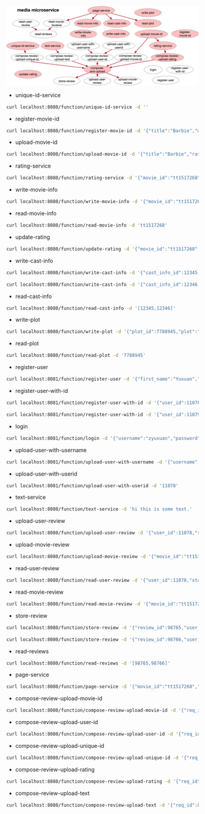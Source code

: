 ![call-graph](call-graph.png)

- unique-id-service

```bash
curl localhost:8080/function/unique-id-service -d ''
```

- register-movie-id

```bash
curl localhost:8080/function/register-movie-id -d '{"title":"Barbie","movie_id":"tt1517268"}'
```

- upload-movie-id

```bash
curl localhost:8080/function/upload-movie-id -d '{"title":"Barbie","rating": 5}'
```

- rating-service

```bash
curl localhost:8080/function/rating-service -d '{"movie_id":"tt1517268", "rating":5, "req_id":"7788945"}'
```

- write-movie-info

```bash
curl localhost:8080/function/write-movie-info -d '{"movie_id":"tt1517268","title":"Barbie","plot_id":113473,"avg_rating":"8.9","num_rating":165314,"casts":[],"thumbnail_ids":[],"photo_ids":[],"video_ids":[]}'
```

- read-movie-info

```bash
curl localhost:8080/function/read-movie-info -d 'tt1517268'
```

- update-rating

```bash
curl localhost:8080/function/update-rating -d '{"movie_id":"tt1517268","sum_uncommitted_rating":477,"num_uncommitted_rating":100}'
```

- write-cast-info

```bash
curl localhost:8080/function/write-cast-info -d '{"cast_info_id":12345,"name":"Kirk Douglas","gender":true,"intro":"Kirk Douglas was an American actor and filmmaker."}'
```

```bash
curl localhost:8080/function/write-cast-info -d '{"cast_info_id":12346,"name":"Jennifer Lawrence","gender":false,"intro":"Considered one of the most successful actresses of her generation, Lawrence was the highest-paid actress in the world in 2015 and 2016."}'
```

- read-cast-info

```bash
curl localhost:8080/function/read-cast-info -d '[12345,12346]'
```

- write-plot

```bash
curl localhost:8080/function/write-plot -d '{"plot_id":7788945,"plot":"One evening at a dance party, Barbie is suddenly stricken with worries about mortality. Overnight, she develops bad breath, cellulite, and flat feet, disrupting her routines and impairing the aura of classic perfection experienced by the Barbies. Weird Barbie, a disfigured doll, tells Barbie to find the child playing with her in the real world to cure her afflictions. Barbie follows the advice and travels to the real world, with Ken joining Barbie by stowing away in her convertible."}'
```

- read-plot

```bash
curl localhost:8080/function/read-plot -d '7788945'
```

- register-user

```bash
curl localhost:8081/function/register-user -d '{"first_name":"Yuxuan","last_name":"Zhang","username":"zyuxuan","password":"123456"}'
```

- register-user-with-id

```bash
curl localhost:8081/function/register-user-with-id -d '{"user_id":11078,"first_name":"Tom","last_name":"Wenisch","username":"twenisch","password":"12345"}'
```

```bash
curl localhost:8081/function/register-user-with-id -d '{"user_id":11079,"first_name":"Todd","last_name":"Austin","username":"taustin","password":"12345"}'
```

- login

```bash
curl localhost:8081/function/login -d '{"username":"zyuxuan","password":"123456","secret":"idontknowwhatasecretis"}'
```

- upload-user-with-username

```bash
curl localhost:8081/function/upload-user-with-username -d '{"username":"zyuxuan"}'
```

- upload-user-with-userid

```bash
curl localhost:8081/function/upload-user-with-userid -d '11078'
```

- text-service

```bash
curl localhost:8080/function/text-service -d 'hi this is some text.'
```

- upload-user-review

```bash
curl localhost:8080/function/upload-user-review -d '{"user_id":11078,"review_id":98765,"timestamp":712389123}'
```

- upload-movie-review

```bash
curl localhost:8080/function/upload-movie-review -d '{"movie_id":"tt1517268","review_id":98765,"timestamp":712389123}'
```

- read-user-review

```bash
curl localhost:8080/function/read-user-review -d '{"user_id":11078,"start":0,"stop":1}'
```

- read-movie-review

```bash
curl localhost:8080/function/read-movie-review -d '{"movie_id":"tt1517268","start":0,"stop":1}'
```

- store-review

```bash
curl localhost:8080/function/store-review -d '{"review_id":98765,"user_id":11078,"req_id":8037,"text":"This is a good movie","movie_id":"tt1517268","rating":4,"timestamp":712389123}'
```

```bash
curl localhost:8080/function/store-review -d '{"review_id":98766,"user_id":11079,"req_id":8038,"text":"Great!","movie_id":"tt1517268","rating":5,"timestamp":712389135}'
```

- read-reviews

```bash
curl localhost:8080/function/read-reviews -d '[98765,98766]'
```

- page-service

```bash
curl localhost:8080/function/page-service -d '{"movie_id":"tt1517268","review_start":0,"review_stop":1}'
```

- compose-review-upload-movie-id

```bash
curl localhost:8080/function/compose-review-upload-movie-id -d '{"req_id":8037,"movie_id":"tt1517268"}'
```

- compose-review-upload-user-id

```bash
curl localhost:8080/function/compose-review-upload-user-id -d '{"req_id":8037,"user_id":11078}'
```

- compose-review-upload-unique-id

```bash
curl localhost:8080/function/compose-review-upload-unique-id -d '{"req_id":8037,"review_id":98765}'
```

- compose-review-upload-rating

```bash
curl localhost:8080/function/compose-review-upload-rating -d '{"req_id":8037,"rating":4}'
```

- compose-review-upload-text

```bash
curl localhost:8080/function/compose-review-upload-text -d '{"req_id":8037,"text":"This is a good movie"}'
```
